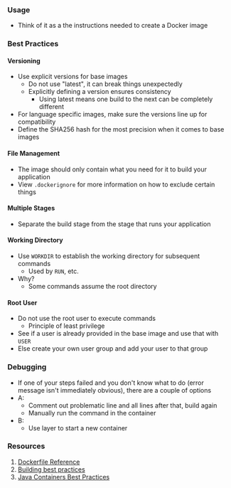 ### Usage
* Think of it as a the instructions needed to create a Docker image
### Best Practices
#### Versioning
- Use explicit versions for base images 
	- Do not use "latest", it can break things unexpectedly
	- Explicitly defining a version ensures consistency
		- Using latest means one build to the next can be completely different
- For language specific images, make sure the versions line up for compatibility
- Define the SHA256 hash for the most precision when it comes to base images
#### File Management
- The image should only contain what you need for it to build your application
- View `.dockerignore` for more information on how to exclude certain things
#### Multiple Stages
* Separate the build stage from the stage that runs your application
#### Working Directory
- Use `WORKDIR` to establish the working directory for subsequent commands
	- Used by `RUN`, etc.
- Why?
	- Some commands assume the root directory
####  Root User
- Do not use the root user to execute commands
	- Principle of least privilege
- See if a user is already provided in the base image and use that with `USER`
- Else create your own user group and add your user to that group
### Debugging
- If one of your steps failed and you don't know what to do (error message isn't immediately obvious), there are a couple of options
- A:
	- Comment out problematic line and all lines after that, build again
	- Manually run the command in the container
- B: 
	- Use layer to start a new container
### Resources
1. [Dockerfile Reference](https://docs.docker.com/reference/dockerfile/)
2. [Building best practices](https://docs.docker.com/build/building/best-practices/)
3. [Java Containers Best Practices](https://docs.docker.com/reference/dockerfile/)

